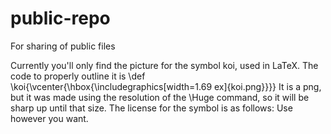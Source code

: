 # public-repo
For sharing of public files

Currently you'll only find the picture for the symbol koi, used in LaTeX. 
The code to properly outline it is \def \koi{\vcenter{\hbox{\includegraphics[width=1.69 ex]{koi.png}}}}
It is a png, but it was made using the resolution of the \Huge command, so it will be sharp up until that size.
The license for the symbol is as follows: Use however you want.
